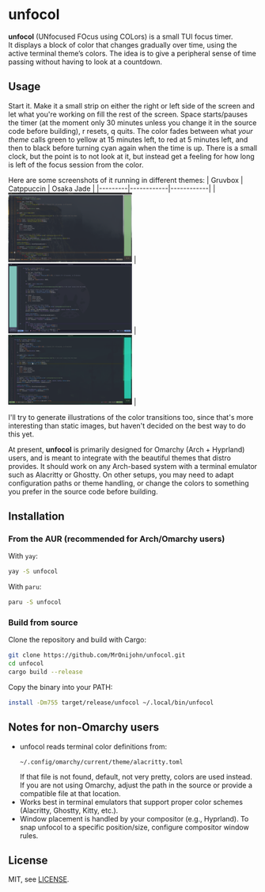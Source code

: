 # unfocol

**unfocol** (UNfocused FOcus using COLors) is a small TUI focus timer.  
It displays a block of color that changes gradually over time, using the active terminal theme’s colors. The idea is to give a peripheral sense of time passing without having to look at a countdown.

## Usage

Start it. Make it a small strip on either the right or left side of the screen and let what you're working on fill the rest of the screen. Space starts/pauses the timer (at the moment only 30 minutes unless you change it in the source code before building), r resets, q quits. The color fades between what *your theme* calls green to yellow at 15 minutes left, to red at 5 minutes left, and then to black before turning cyan again when the time is up. There is a small clock, but the point is to not look at it, but instead get a feeling for how long is left of the focus session from the color.

Here are some screenshots of it running in different themes:
| Gruvbox | Catppuccin | Osaka Jade |
|---------|------------|------------|
| <img src="docs/img/unfocol-gruvbox.png" width="250"/> | <img src="docs/img/unfocol-catppuccin.png" width="250"> | <img src="docs/img/unfocol-osaka_jade.png" width="250"> |

I'll try to generate illustrations of the color transitions too, since that's more interesting than static images, but haven't decided on the best way to do this yet.

At present, **unfocol** is primarily designed for Omarchy (Arch + Hyprland) users, and is meant to integrate with the beautiful themes that distro provides. It should work on any Arch-based system with a terminal emulator such as Alacritty or Ghostty. On other setups, you may need to adapt configuration paths or theme handling, or change the colors to something you prefer in the source code before building.

## Installation

### From the AUR (recommended for Arch/Omarchy users)

With `yay`:
```bash
yay -S unfocol
```

With `paru`:
```bash
paru -S unfocol
```

### Build from source

Clone the repository and build with Cargo:
```bash
git clone https://github.com/MrOnijohn/unfocol.git
cd unfocol
cargo build --release
```

Copy the binary into your PATH:
```bash
install -Dm755 target/release/unfocol ~/.local/bin/unfocol
```

## Notes for non-Omarchy users

- unfocol reads terminal color definitions from:
  ```
  ~/.config/omarchy/current/theme/alacritty.toml
  ```
  If that file is not found, default, not very pretty, colors are used instead.
  If you are not using Omarchy, adjust the path in the source or provide a compatible file at that location.
- Works best in terminal emulators that support proper color schemes (Alacritty, Ghostty, Kitty, etc.).
- Window placement is handled by your compositor (e.g., Hyprland). To snap unfocol to a specific position/size, configure compositor window rules.

## License

MIT, see [LICENSE](LICENSE).
